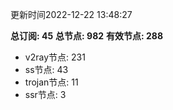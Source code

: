 更新时间2022-12-22 13:48:27

**总订阅: 45**
**总节点: 982**
**有效节点: 288**
- v2ray节点: 231
- ss节点: 43
- trojan节点: 11
- ssr节点: 3
